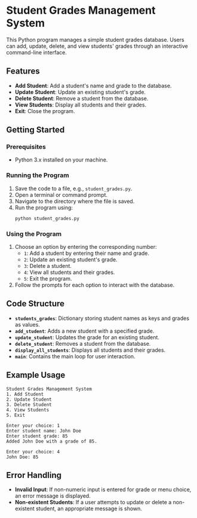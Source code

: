 # Student Grades Management System

This Python program manages a simple student grades database. Users can add, update, delete, and view students' grades through an interactive command-line interface.

## Features

- **Add Student**: Add a student's name and grade to the database.
- **Update Student**: Update an existing student's grade.
- **Delete Student**: Remove a student from the database.
- **View Students**: Display all students and their grades.
- **Exit**: Close the program.

## Getting Started

### Prerequisites

- Python 3.x installed on your machine.

### Running the Program

1. Save the code to a file, e.g., `student_grades.py`.
2. Open a terminal or command prompt.
3. Navigate to the directory where the file is saved.
4. Run the program using:
   ```bash
   python student_grades.py
   ```

### Using the Program

1. Choose an option by entering the corresponding number:
   - `1`: Add a student by entering their name and grade.
   - `2`: Update an existing student's grade.
   - `3`: Delete a student.
   - `4`: View all students and their grades.
   - `5`: Exit the program.
2. Follow the prompts for each option to interact with the database.

## Code Structure

- **`students_grades`**: Dictionary storing student names as keys and grades as values.
- **`add_student`**: Adds a new student with a specified grade.
- **`update_student`**: Updates the grade for an existing student.
- **`delete_student`**: Removes a student from the database.
- **`display_all_students`**: Displays all students and their grades.
- **`main`**: Contains the main loop for user interaction.

## Example Usage

```
Student Grades Management System
1. Add Student
2. Update Student
3. Delete Student
4. View Students
5. Exit

Enter your choice: 1
Enter student name: John Doe
Enter student grade: 85
Added John Doe with a grade of 85.

Enter your choice: 4
John Doe: 85
```

## Error Handling

- **Invalid Input**: If non-numeric input is entered for grade or menu choice, an error message is displayed.
- **Non-existent Students**: If a user attempts to update or delete a non-existent student, an appropriate message is shown.
